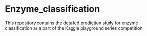 # Enzyme_classification
This repository contains the detailed prediction study for enzyme classification as a part of the Kaggle playground series competition
